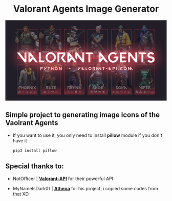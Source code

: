 <div align="center">

# Valorant Agents Image Generator

![Valorant Agents](./assets/Banner.jpg)

</div>

## Simple project to generating image icons of the Vaolrant Agents

- If you want to use it, you only need to install **pillow** module if you don't have it

      pip3 install pillow

## Special thanks to:

- NotOfficer | **[Valorant-API](https://valorant-api.com/)** for their powerful API

- MyNameIsDark01 | **[Athena](https://github.com/MyNameIsDark01/Athena)** for his project, i copied some codes from that XD
